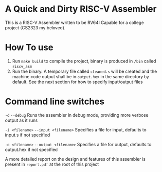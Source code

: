 # A Quick and Dirty RISC-V Assembler

This is a RISC-V Assembler written to be RV64I Capable for a college project (CS2323 my beloved).

# How To use
1) Run `make build` to compile the project, binary is produced in `/bin` called `riscv_asm`
2) Run the binary. A temporary file called `cleaned.s` will be created and the machine code output shall be in `output.hex` in the same directory by default. 
See the next section for how to specify input/output files

# Command line switches
`-d` 
`--debug`
Runs the assembler in debug mode, providing more verbose output as it runs

`-i <filename>`
`--input <filename>`
Specifies a file for input, defaults to input.s if not specified

`-o <filename>`
`--output <filename>`
Specifies a file for output, defaults to output.hex if not specified

A more detailed report on the design and features of this assembler is present in `report.pdf` at the root of this project